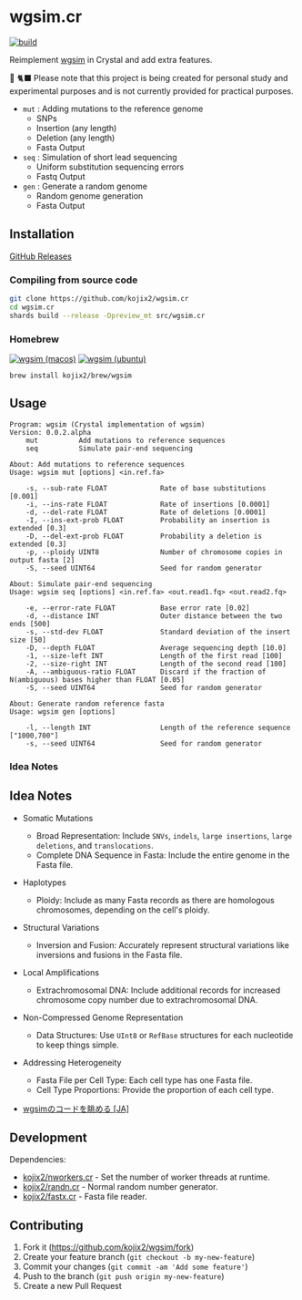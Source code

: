 # wgsim.cr

[![build](https://github.com/kojix2/wgsim.cr/actions/workflows/build.yml/badge.svg)](https://github.com/kojix2/wgsim.cr/actions/workflows/build.yml)

Reimplement [wgsim](https://github.com/lh3/wgsim) in Crystal and add extra features.

:yarn: :black_cat: Please note that this project is being created for personal study and experimental purposes and is not currently provided for practical purposes.

- `mut` : Adding mutations to the reference genome
  - SNPs
  - Insertion (any length)
  - Deletion (any length)
  - Fasta Output
- `seq` : Simulation of short lead sequencing
  - Uniform substitution sequencing errors
  - Fastq Output
- `gen` : Generate a random genome
  - Random genome generation
  - Fasta Output

## Installation

[GitHub Releases](https://github.com/kojix2/wgsim.cr/releases/latest)

### Compiling from source code

```sh
git clone https://github.com/kojix2/wgsim.cr
cd wgsim.cr
shards build --release -Dpreview_mt src/wgsim.cr
```

### Homebrew

[![wgsim (macos)](https://github.com/kojix2/homebrew-brew/actions/workflows/wgsim-macos.yml/badge.svg)](https://github.com/kojix2/homebrew-brew/actions/workflows/wgsim-macos.yml)
[![wgsim (ubuntu)](https://github.com/kojix2/homebrew-brew/actions/workflows/wgsim-ubuntu.yml/badge.svg)](https://github.com/kojix2/homebrew-brew/actions/workflows/wgsim-ubuntu.yml)

```
brew install kojix2/brew/wgsim
```

## Usage

```
Program: wgsim (Crystal implementation of wgsim)
Version: 0.0.2.alpha
    mut          Add mutations to reference sequences
    seq          Simulate pair-end sequencing
```

```
About: Add mutations to reference sequences
Usage: wgsim mut [options] <in.ref.fa>

    -s, --sub-rate FLOAT             Rate of base substitutions [0.001]
    -i, --ins-rate FLOAT             Rate of insertions [0.0001]
    -d, --del-rate FLOAT             Rate of deletions [0.0001]
    -I, --ins-ext-prob FLOAT         Probability an insertion is extended [0.3]
    -D, --del-ext-prob FLOAT         Probability a deletion is extended [0.3]
    -p, --ploidy UINT8               Number of chromosome copies in output fasta [2]
    -S, --seed UINT64                Seed for random generator
```

```
About: Simulate pair-end sequencing
Usage: wgsim seq [options] <in.ref.fa> <out.read1.fq> <out.read2.fq>

    -e, --error-rate FLOAT           Base error rate [0.02]
    -d, --distance INT               Outer distance between the two ends [500]
    -s, --std-dev FLOAT              Standard deviation of the insert size [50]
    -D, --depth FLOAT                Average sequencing depth [10.0]
    -1, --size-left INT              Length of the first read [100]
    -2, --size-right INT             Length of the second read [100]
    -A, --ambiguous-ratio FLOAT      Discard if the fraction of N(ambiguous) bases higher than FLOAT [0.05]
    -S, --seed UINT64                Seed for random generator
```

```
About: Generate random reference fasta
Usage: wgsim gen [options]

    -l, --length INT                 Length of the reference sequence ["1000,700"]
    -s, --seed UINT64                Seed for random generator
```

### Idea Notes

## Idea Notes

- Somatic Mutations
  - Broad Representation: Include `SNVs`, `indels`, `large insertions`, `large deletions`, and `translocations`.
  - Complete DNA Sequence in Fasta: Include the entire genome in the Fasta file.

- Haplotypes
  - Ploidy: Include as many Fasta records as there are homologous chromosomes, depending on the cell's ploidy.

- Structural Variations
  - Inversion and Fusion: Accurately represent structural variations like inversions and fusions in the Fasta file.

- Local Amplifications
  - Extrachromosomal DNA: Include additional records for increased chromosome copy number due to extrachromosomal DNA.

- Non-Compressed Genome Representation
  - Data Structures: Use `UInt8` or `RefBase` structures for each nucleotide to keep things simple.

- Addressing Heterogeneity
  - Fasta File per Cell Type: Each cell type has one Fasta file.
  - Cell Type Proportions: Provide the proportion of each cell type.

- [wgsimのコードを眺める [JA]](https://qiita.com/kojix2/items/35318fbefe0e2ea9fca1)

## Development

Dependencies:

- [kojix2/nworkers.cr](https://github.com/kojix2/nworkers.cr) - Set the number of worker threads at runtime.
- [kojix2/randn.cr](https://github.com/kojix2/randn.cr) - Normal random number generator.
- [kojix2/fastx.cr](https://github.com/kojix2/fastx.cr) - Fasta file reader.
  
## Contributing

1. Fork it (<https://github.com/kojix2/wgsim/fork>)
2. Create your feature branch (`git checkout -b my-new-feature`)
3. Commit your changes (`git commit -am 'Add some feature'`)
4. Push to the branch (`git push origin my-new-feature`)
5. Create a new Pull Request
